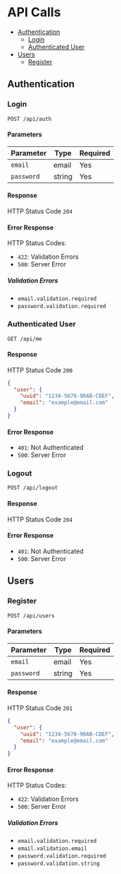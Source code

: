 # API Calls

* [Authentication](#authentication)
    * [Login](#login)
    * [Authenticated User](#authenticated-user)
* [Users](#users)
    * [Register](#register)
    
## Authentication

### Login

`POST /api/auth`

#### Parameters

Parameter | Type | Required
--------- | ---- | --------
`email` | email | Yes
`password` | string | Yes

#### Response

HTTP Status Code `204`

#### Error Response

HTTP Status Codes:

* `422`: Validation Errors
* `500`: Server Error

##### Validation Errors

* `email.validation.required`
* `password.validation.required`

### Authenticated User

`GET /api/me`

#### Response

HTTP Status Code `200`

```json
{
  "user": {
    "uuid": "1234-5678-90AB-CDEF",
    "email": "example@email.com"
  }
}
```

#### Error Response

* `401`: Not Authenticated
* `500`: Server Error

### Logout

`POST /api/logout`

#### Response

HTTP Status Code `204`

#### Error Response

* `401`: Not Authenticated
* `500`: Server Error

## Users

### Register

`POST /api/users`

#### Parameters

Parameter | Type | Required
--------- | ---- | --------
`email` | email | Yes
`password` | string | Yes

#### Response

HTTP Status Code `201`

```json
{
  "user": {
    "uuid": "1234-5678-90AB-CDEF",
    "email": "example@email.com"
  }
}
```

#### Error Response

HTTP Status Codes:

* `422`: Validation Errors
* `500`: Server Error

##### Validation Errors

* `email.validation.required`
* `email.validation.email`
* `password.validation.required`
* `password.validation.string`
